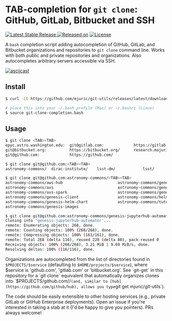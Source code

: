 # TAB-completion for `git clone`: GitHub, GitLab, Bitbucket and SSH
[![Latest Stable Release](https://img.shields.io/github/v/release/mjuric/git-utils) ![Released on](https://img.shields.io/github/release-date/mjuric/git-utils)](https://github.com/mjuric/git-utils/releases/latest)
[![License](https://img.shields.io/github/license/mjuric/git-utils)](LICENSE)

A `bash` completion script adding autocompletion of GitHub, GitLab, and
Bitbucket organizations and repositories to `git clone` command
line. Works with both public and private repositories and organizations.
Also autocompletes arbitrary servers accessible via SSH.

[![asciicast](http://research.majuric.org/media/git-clone-completion.gif)](https://asciinema.org/a/294915)

## Install

```bash
$ curl -LO https://github.com/mjuric/git-utils/releases/latest/download/git-clone-completion.bash

# place this into your ~/.bash_profile (Mac) or ~/.bashrc (Linux)
$ source git-clone-completion.bash
```

## Usage

```bash
$ git clone <TAB><TAB>
epyc.astro.washington.edu:  git@gitlab.com:             https://gitlab.com/
git@bitbucket.org:          https://bitbucket.org/      research.majuric.org:
git@github.com:             https://github.com/

$ git clone git@github.com:<TAB><TAB>
astronomy-commons/  dirac-institute/    lsst-dm/            lsst/               mjuric/

$ git clone git@github.com:astronomy-commons/<TAB><TAB>
astronomy-commons/aws-hub                        astronomy-commons/genesis-jupyterhub-automator
astronomy-commons/axs                            astronomy-commons/genesis-k8s-eks
astronomy-commons/axs-spark                      astronomy-commons/genesis-kafka-cluster
astronomy-commons/genesis-client                 astronomy-commons/helm-charts
astronomy-commons/genesis-helm-chart             astronomy-commons/tutorials
astronomy-commons/genesis-images

$ git clone git@github.com:astronomy-commons/genesis-jupyterhub-automator
Cloning into 'genesis-jupyterhub-automator'...
remote: Enumerating objects: 268, done.
remote: Counting objects: 100% (268/268), done.
remote: Compressing objects: 100% (161/161), done.
remote: Total 268 (delta 116), reused 228 (delta 80), pack-reused 0
Receiving objects: 100% (268/268), 3.21 MiB | 9.69 MiB/s, done.
Resolving deltas: 100% (116/116), done.
```

Organizations are autocompleted from the list of directories found in
`$PROJECTS/$service` (defaulting to `$HOME/projects/$service`), where
$service is 'github.com', 'gitlab.com' or 'bitbucket.org'.  See `git-get` in this repository
for a `git clone` equivalent that automatically organizes clones into
`$PROJECTS/github.com/<org>/<repo>` (and, similar to
[hub](https://github.com/github/hub), allows you type `git get
mjuric/git-utils`).

The code should be easily extensible to other hosting services (e.g.,
private GitLab or GitHub Enterprise deployments).  Open an issue if you're
interested in taking a stab at it (I'd be happy to give you pointers).  PRs
always welcome!

